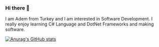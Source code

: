 ### Hi there 👋

I am Adem from Turkey and I am interested in Software Development. I really enjoy learning C# Language and DotNet Frameworks and making software.

[![Anurag's GitHub stats](https://github-readme-stats.vercel.app/api?username=AdemTacyildiz)](https://github.com/anuraghazra/github-readme-stats)
